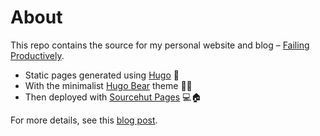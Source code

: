 # About

This repo contains the source for my personal website and blog – [Failing Productively](https://michaelhoward.kiwi/blog).

- Static pages generated using [Hugo](https://gohugo.io) 📖
- With the minimalist [Hugo Bear](https://github.com/janraasch/hugo-bearblog/) theme 🐻‍❄️
- Then deployed with [Sourcehut Pages](https://srht.site) 💻🏠

For more details, see this [blog post](https://michaelhoward.kiwi/how-this-blog-works/).